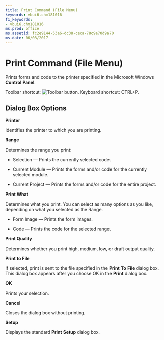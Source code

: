```yaml
---
title: Print Command (File Menu)
keywords: vbui6.chm181016
f1_keywords:
- vbui6.chm181016
ms.prod: office
ms.assetid: fc2e9144-53a6-dc38-ceca-78c9a70d9a70
ms.date: 06/08/2017
---
```



# Print Command (File Menu)

Prints forms and code to the printer specified in the Microsoft Windows  **Control** **Panel**.

Toolbar shortcut: 
![Toolbar button](images/tbr_prnt_ZA01201725.gif). Keyboard shortcut: CTRL+P.

## Dialog Box Options

 **Printer**

Identifies the printer to which you are printing.

 **Range**

Determines the range you print:




- Selection — Prints the currently selected code.
    
- Current Module — Prints the forms and/or code for the currently selected module.
    
- Current Project — Prints the forms and/or code for the entire project.
    


 **Print What**

Determines what you print. You can select as many options as you like, depending on what you selected as the Range.




- Form Image — Prints the form images.
    
- Code — Prints the code for the selected range.
    


 **Print Quality**

Determines whether you print high, medium, low, or draft output quality.

 **Print to File**

If selected, print is sent to the file specified in the  **Print** **To** **File** dialog box. This dialog box appears after you choose OK in the **Print** dialog box.

 **OK**

Prints your selection.

 **Cancel**

Closes the dialog box without printing.

 **Setup**

Displays the standard  **Print** **Setup** dialog box.


